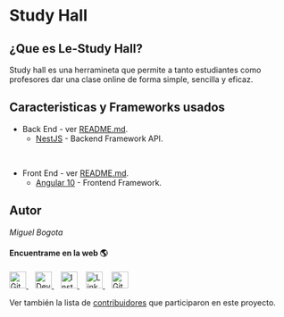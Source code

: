 # Study Hall

## ¿Que es Le-Study Hall?
Study hall es una herramineta que permite a tanto estudiantes como profesores dar una clase online de forma simple, sencilla y eficaz.

## Caracteristicas y Frameworks usados

* Back End - ver [README.md](https://github.com/miguelbogota/study-hall/tree/master/back-end).
  - [NestJS](https://nestjs.com/) - Backend Framework API.

<br />

* Front End  - ver [README.md](https://github.com/miguelbogota/study-hall/tree/master/front-end).
  - [Angular 10](https://angular.io/) - Frontend Framework.

## Autor

*Miguel Bogota*
#### Encuentrame en la web 🌎

<p>
  <a href="https://gitlab.com/miguelbogota">
    <img height="30" src="https://gitlab.com/miguelbogota/miguelbogota/-/raw/master/gitlab.png" alt="GitLab link to profile" />
  </a>&nbsp;&nbsp;

  <a href="https://dev.to/miguelbogota">
    <img height="30" src="https://gitlab.com/miguelbogota/miguelbogota/-/raw/master/dev.png" alt="Dev.to link to profile" />
  </a>&nbsp;&nbsp;

  <a href="https://instagram.com/migue_bogota/">
    <img height="30" src="https://gitlab.com/miguelbogota/miguelbogota/-/raw/master/instagram.jpg" alt="Instagram link to profile" />
  </a>&nbsp;&nbsp;

  <a href="https://linkedin.com/in/miguelbogota">
    <img height="30" src="https://gitlab.com/miguelbogota/miguelbogota/-/raw/master/linkedin.png" alt="LinkedIn link to profile" />
  </a>&nbsp;&nbsp;

  <a href="https://github.com/miguelbogota">
    <img height="30" src="https://gitlab.com/miguelbogota/miguelbogota/-/raw/master/github.png" alt="GitHub link to profile" />
  </a>
</p>

Ver también la lista de [contribuidores](https://github.com/miguelbogota/study-hall/graphs/contributors) que participaron en este proyecto.
